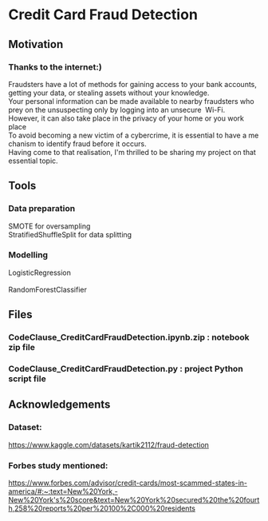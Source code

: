 # Credit Card Fraud Detection

## Motivation <br />

### Thanks to the internet:)  <br />
Fraudsters have a lot of methods for gaining access to your bank accounts, getting your data, or stealing assets without your knowledge.
Your personal information can be made available to nearby fraudsters who prey on the unsuspecting only by logging into an unsecure 
Wi-Fi. 
However, it can also take place in the privacy of your home or you work place
To avoid becoming a new victim of a cybercrime, it is essential to have a mechanism to identify fraud before it occurs.
Having come to that realisation, I'm thrilled to be sharing my project on that essential topic.


## Tools <br />   
### Data preparation  <br />   
SMOTE for oversampling          
StratifiedShuffleSplit for data splitting                 
### Modelling <br />    
LogisticRegression  <br />  
RandomForestClassifier   <br />   


## Files  <br />   
### CodeClause_CreditCardFraudDetection.ipynb.zip : notebook zip file  <br />   
### CodeClause_CreditCardFraudDetection.py : project Python script file  <br />    



## Acknowledgements  <br />    
### Dataset:  <br />    
https://www.kaggle.com/datasets/kartik2112/fraud-detection  <br />    

### Forbes study mentioned:  <br />     
https://www.forbes.com/advisor/credit-cards/most-scammed-states-in-america/#:~:text=New%20York,-New%20York's%20score&text=New%20York%20secured%20the%20fourth,258%20reports%20per%20100%2C000%20residents


